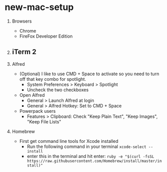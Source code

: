 # new-mac-setup

1. Browsers
    - Chrome
    - FireFox Developer Edition

2. iTerm 2
    - 
3. Alfred
    - (Optional) I like to use CMD + Space to activate so you need to turn off that key combo for spotlight.
      - System Preferences > Keyboard > Spotlight
      - Uncheck the two checkboxes    
    - Open Alfred
        - General > Launch Alfred at login
        - General > Alfred Hotkey: Set to CMD + Space
    - Powerpack users
        - Features > Clipboard: Check "Keep Plain Text", "Keep Images", "Keep File Lists"
4. Homebrew
    - First get command line tools for Xcode installed
        - Run the following command in your terminal `xcode-select --install`
        - enter this in the terminal and hit enter: `ruby -e "$(curl -fsSL https://raw.githubusercontent.com/Homebrew/install/master/install)"`
